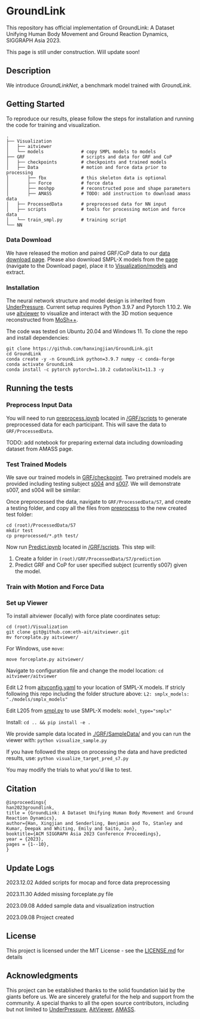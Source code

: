 # GroundLink

This repository has official implementation of GroundLink: A Dataset Unifying Human Body Movement and Ground Reaction Dynamics, SIGGRAPH Asia 2023. 

This page is still under construction. Will update soon!


## Description
We introduce _GroundLinkNet_, a benchmark model trained with _GroundLink_.

## Getting Started

To reproduce our results, please follow the steps for installation and running the code for training and visualization. 

    .
    ├── Visualization  
    │   ├── aitviewer
    │   └── models              # copy SMPL models to models
    ├── GRF                     # scripts and data for GRF and CoP
    │   ├── checkpoints         # checkpoints and trained models
    │   ├── Data                # motion and force data prior to processing
    │       ├── fbx             # this skeleton data is optional
    │       ├── Force           # force data
    │       ├── moshpp          # reconstructed pose and shape parameters 
    │       ├── AMASS           # TODO: add instruction to download amass data 
    │   ├── ProcessedData       # preprocessed data for NN input
    │   ├── scripts             # tools for processing motion and force data
    │   └── train_smpl.py       # training script
    └── NN

### Data Download
We have released the motion and paired GRF/CoP data to our [data download page](https://csr.bu.edu/groundlink/). 
Please also download SMPL-X models from the [page](https://smpl-x.is.tue.mpg.de/) (navigate to the Download page), place it to [Visualization/models](./Visualization/models/) and extract. 

### Installation

The neural network structure and model design is inherited from [UnderPressure](https://github.com/InterDigitalInc/UnderPressure). Current setup requires Python 3.9.7 and Pytorch 1.10.2. We use [aitviewer](https://github.com/eth-ait/aitviewer) to visualize and interact with the 3D motion sequence reconstructed from [MoSh++](https://github.com/nghorbani/moshpp).

The code was tested on Ubuntu 20.04 and Windows 11. To clone the repo and install dependencies:
```
git clone https://github.com/hanxingjian/GroundLink.git
cd GroundLink
conda create -y -n GroundLink python=3.9.7 numpy -c conda-forge
conda activate GroundLink
conda install -c pytorch pytorch=1.10.2 cudatoolkit=11.3 -y
```



## Running the tests

### Preprocess Input Data
You will need to run [preprocess.ipynb](./GRF/scripts/preprocess.ipynb) located in [/GRF/scripts](./GRF/scripts/) to generate preprocessed data for each participant. This will save the data to ```GRF/ProcessedData```.


TODO: add notebook for preparing external data including downloading dataset from AMASS page.

### Test Trained Models

We save our trained models in [GRF/checkpoint](./GRF/checkpoint/). Two pretrained models are provided including testing subject [s004](./GRF/checkpoint/pretrained_s4_noshape.tar) and [s007](./GRF/checkpoint/pretrained_s7_noshape.tar). We will demonstrate s007, and s004 will be similar:

Once preprocessed the data, navigate to ```GRF/ProcessedData/S7```, and create a testing folder, and copy all the files from [preprocess](./GRF/ProcessedData/S7/preprocessed/) to the new created test folder:

```
cd (root)/ProcessedData/S7
mkdir test
cp preprocessed/*.pth test/
```

Now run [Predict.ipynb](./GRF/scripts/Predict.ipynb) located in [/GRF/scripts](./GRF/scripts/). This step will:

1. Create a folder in ```(root)/GRF/ProcessedData/S7/prediction```
2. Predict GRF and CoP for user specified subject (currently s007) given the model. 



### Train with Motion and Force Data

### Set up Viewer

To install aitviewer (locally) with force plate coordinates setup:
```
cd (root)/Visualization
git clone git@github.com:eth-ait/aitviewer.git
mv forceplate.py aitviewer/
```

For Windows, use ```move```:
```
move forceplate.py aitviewer/
```



Navigate to configuration file and change the model location:
```cd aitviewer/aitviewer```

Edit L2 from [aitvconfig.yaml](https://github.com/eth-ait/aitviewer/blob/main/aitviewer/aitvconfig.yaml) to your location of SMPL-X models. If stricly following this repo including the folder structure above:
```L2: smplx_models: "./models/smplx_models"```

Edit L205 from [smpl.py](./Visualization/aitviewer/aitviewer/renderables/smpl.py) to use SMPL-X models:
```model_type="smplx"```

Install:
```cd .. && pip install -e .```

We provide sample data located in [./GRF/SampleData/](./GRF/SampleData/) and you can run the viewer with:
```python visualize_sample.py ``` 

If you have followed the steps on processing the data and have predicted results, use:
```python visualize_target_pred_s7.py ``` 

You may modify the trials to what you'd like to test.

## Citation
```
@inproceedings{
han2023groundlink,
title = {GroundLink: A Dataset Unifying Human Body Movement and Ground Reaction Dynamics},
author={Han, Xingjian and Senderling, Benjamin and To, Stanley and Kumar, Deepak and Whiting, Emily and Saito, Jun},
booktitle={ACM SIGGRAPH Asia 2023 Conference Proceedings},
year = {2023},
pages = {1--10},
}
```


## Update Logs
2023.12.02 Added scripts for mocap and force data preprocessing

2023.11.30 Added missing forceplate.py file

2023.09.08 Added sample data and visualization instruction 

2023.09.08 Project created


## License

This project is licensed under the MIT License - see the [LICENSE.md](LICENSE.md) for details

## Acknowledgments

This project can be established thanks to the solid foundation laid by the giants before us. We are sincerely grateful for the help and support from the community. A special thanks to all the open source contributors, including but not limited to [UnderPressure](https://github.com/InterDigitalInc/UnderPressure), [AitViewer](https://github.com/eth-ait/aitviewer), [AMASS](https://amass.is.tue.mpg.de/).
